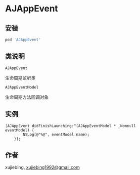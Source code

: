 # AJAppEvent

## 安装

```ruby
pod 'AJAppEvent'
```

## 类说明

`AJAppEvent`

生命周期监听类

`AJAppEventModel`

生命周期方法回调对象

## 实例

```
[AJAppEvent didFinishLaunching:^(AJAppEventModel * _Nonnull eventModel) {
        NSLog(@"%@", eventModel.name);
    }];
```



## 作者

xujiebing, xujiebing1992@gmail.com
